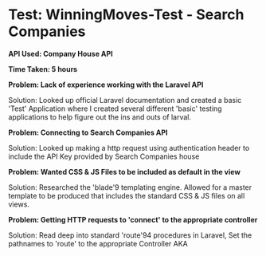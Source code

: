 # Test: WinningMoves-Test - Search Companies
**API Used: Company House API**

**Time Taken: 5 hours**

**Problem: Lack of experience working with the Laravel API**

Solution: Looked up official Laravel documentation and created a basic 'Test' Application where I created several different 'basic\' testing applications to help figure out the ins and outs of larval.

**Problem: Connecting to Search Companies API**

Solution: Looked up making a http request using authentication header to include the API Key provided by Search Companies house

**Problem: Wanted CSS & JS Files to be included as default in the view**

Solution: Researched the 'blade'9 templating engine. Allowed for a master template to be produced that includes the standard CSS & JS files on all views.

**Problem: Getting HTTP requests to 'connect' to the appropriate controller**

Solution: Read deep into standard 'route'94 procedures in Laravel, Set the pathnames to 'route' to the appropriate Controller AKA
